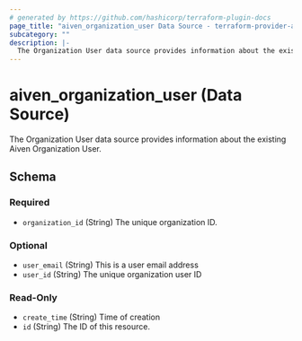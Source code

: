 ```yaml
---
# generated by https://github.com/hashicorp/terraform-plugin-docs
page_title: "aiven_organization_user Data Source - terraform-provider-aiven"
subcategory: ""
description: |-
  The Organization User data source provides information about the existing Aiven Organization User.
---
```


# aiven_organization_user (Data Source)

The Organization User data source provides information about the existing Aiven Organization User.



<!-- schema generated by tfplugindocs -->
## Schema

### Required

- `organization_id` (String) The unique organization ID.

### Optional

- `user_email` (String) This is a user email address
- `user_id` (String) The unique organization user ID

### Read-Only

- `create_time` (String) Time of creation
- `id` (String) The ID of this resource.
